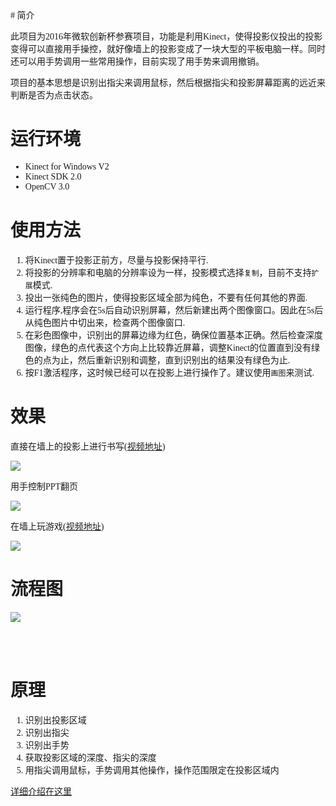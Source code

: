 <font face='微软雅黑'>
# 简介

此项目为2016年微软创新杯参赛项目，功能是利用Kinect，使得投影仪投出的投影变得可以直接用手操控，就好像墙上的投影变成了一块大型的平板电脑一样。同时还可以用手势调用一些常用操作，目前实现了用手势来调用撤销。

项目的基本思想是识别出指尖来调用鼠标，然后根据指尖和投影屏幕距离的远近来判断是否为点击状态。

# 运行环境
- Kinect for Windows V2
- Kinect SDK 2.0
- OpenCV 3.0

# 使用方法

1. 将Kinect置于投影正前方，尽量与投影保持平行.
2. 将投影的分辨率和电脑的分辨率设为一样，投影模式选择`复制`，目前不支持`扩展`模式.
3. 投出一张纯色的图片，使得投影区域全部为纯色，不要有任何其他的界面.
4. 运行程序,程序会在5s后自动识别屏幕，然后新建出两个图像窗口。因此在5s后从纯色图片中切出来，检查两个图像窗口.
5. 在彩色图像中，识别出的屏幕边缘为红色，确保位置基本正确。然后检查深度图像，绿色的点代表这个方向上比较靠近屏幕，调整Kinect的位置直到没有绿色的点为止，然后重新识别和调整，直到识别出的结果没有绿色为止.
6. 按F1激活程序，这时候已经可以在投影上进行操作了。建议使用`画图`来测试.

# 效果
直接在墙上的投影上进行书写([视频地址](http://v.youku.com/v_show/id_XMTUwMzE4NzM4MA))

![](http://images.cnblogs.com/cnblogs_com/xz816111/786501/o_wite.png)

用手控制PPT翻页

![](http://images.cnblogs.com/cnblogs_com/xz816111/786501/o_PPT.png)

在墙上玩游戏([视频地址](http://v.youku.com/v_show/id_XMTUwMzgzMDYwNA))

![](http://images.cnblogs.com/cnblogs_com/xz816111/786501/o_rope.png)

# 流程图
![](http://images.cnblogs.com/cnblogs_com/xz816111/786501/o_github4.png)
<br/><br/><br/><br/><font/>

# 原理

1. 识别出投影区域
2. 识别出指尖
3. 识别出手势
4. 获取投影区域的深度、指尖的深度
5. 用指尖调用鼠标，手势调用其他操作，操作范围限定在投影区域内

[详细介绍在这里](http://www.cnblogs.com/xz816111/p/5322815.html)
